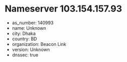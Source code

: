 # Nameserver 103.154.157.93

* as_number: 140993
* name: Unknown
* city: Dhaka
* country: BD
* organization: Beacon Link
* version: Unknown
* dnssec: true
